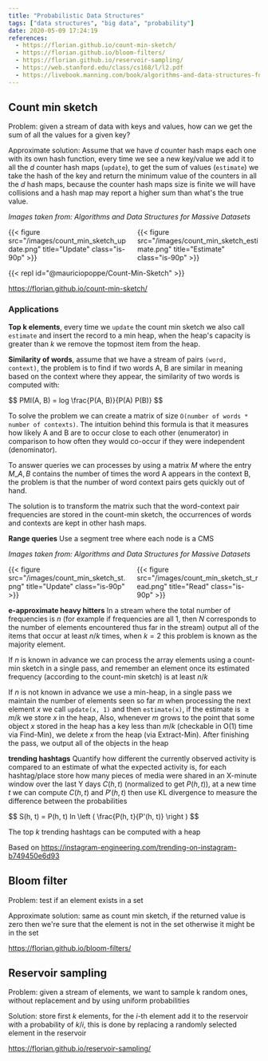 ```yaml
---
title: "Probabilistic Data Structures"
tags: ["data structures", "big data", "probability"]
date: 2020-05-09 17:24:19
references:
  - https://florian.github.io/count-min-sketch/
  - https://florian.github.io/bloom-filters/
  - https://florian.github.io/reservoir-sampling/
  - https://web.stanford.edu/class/cs168/l/l2.pdf
  - https://livebook.manning.com/book/algorithms-and-data-structures-for-massive-datasets
---
```


## Count min sketch

Problem: given a stream of data with keys and values, how can we get the sum of all the values for a given key?

Approximate solution: Assume that we have $d$ counter hash maps each one with its own hash function, every time we
see a new key/value we add it to all the $d$ counter hash maps (`update`), to get the sum of values (`estimate`) we
take the hash of the key and return the minimum value of the counters in all the $d$ hash maps, 
because the counter hash maps size is finite we will have collisions and a hash map may report a higher sum than what's
the true value.

<i>Images taken from: Algorithms and Data Structures for Massive Datasets</i>
<div class="columns">
    <div class="column">
      {{< figure src="/images/count_min_sketch_update.png" title="Update" class="is-90p" >}}
    </div>
    <div class="column">
      {{< figure src="/images/count_min_sketch_estimate.png" title="Estimate" class="is-90p" >}}
    </div>
</div>

{{< repl id="@mauriciopoppe/Count-Min-Sketch" >}}

https://florian.github.io/count-min-sketch/

### Applications

**Top k elements**, every time we `update` the count min sketch we also call `estimate` and insert the record
to a min heap, when the heap's capacity is greater than $k$ we remove the topmost item from the heap.

**Similarity of words**, assume that we have a stream of pairs `(word, context)`, the problem is to find if two words
A, B are similar in meaning based on the context where they appear, the similarity of two words is computed with:

<div>$$
PMI(A, B) = log \frac{P(A, B)}{P(A) P(B)}
$$</div> 

To solve the problem we can create a matrix of size `O(number of words * number of contexts)`. 
The intuition behind this formula is that it measures how likely A and B are to occur close to each other (enumerator) 
in comparison to how often they would co-occur if they were independent (denominator).

To answer queries we can processes by using a matrix $M$ where the entry $M\_{A,B}$ contains the number of times 
the word A appears in the context B, the problem is that the number of word context pairs gets quickly out of hand.

The solution is to transform the matrix such that the word-context pair frequencies are stored in the count-min sketch,
the occurrences of words and contexts are kept in other hash maps.
 
**Range queries** Use a segment tree where each node is a CMS

<i>Images taken from: Algorithms and Data Structures for Massive Datasets</i>
<div class="columns">
    <div class="column">
      {{< figure src="/images/count_min_sketch_st.png" title="Update" class="is-90p" >}}
    </div>
    <div class="column">
      {{< figure src="/images/count_min_sketch_st_read.png" title="Read" class="is-90p" >}}
    </div>
</div>

**e-approximate heavy hitters** In a stream where the total number of frequencies is $n$ (for example if frequencies are all 1, 
then $N$ corresponds to the number of elements encountered thus far in the stream) output all of the items that occur
at least $n/k$ times, when $k=2$ this problem is known as the majority element.

If $n$ is known in advance we can process the array elements using a count-min sketch in a single pass, 
and remember an element once its estimated frequency (according to the count-min sketch) is at least $n/k$

If $n$ is not known in advance we use a min-heap, in a single pass we maintain the number of elements seen so far $m$
when processing the next element $x$ we call `update(x, 1)` and then `estimate(x)`,
if the estimate is $\geq m/k$ we store $x$ in the heap, Also, whenever $m$ grows to the point that some object $x$ stored 
in the heap has a key less than $m/k$ (checkable in O(1) time via Find-Min),
we delete $x$ from the heap (via Extract-Min). After finishing the pass, we output all of the objects in the heap

**trending hashtags** Quantify how different the currently observed activity is compared to an estimate of what the 
expected activity is, for each hashtag/place store how many pieces of media were shared in an X-minute window over the
last Y days $C(h, t)$ (normalized to get $P(h, t)$), at a new time $t$ we can compute $C(h, t)$ and $P'(h, t)$ then use
KL divergence to measure the difference between the probabilities

<div>$$
S(h, t) = P(h, t) ln \left ( \frac{P(h, t}{P'(h, t)} \right )
$$</div>

The top $k$ trending hashtags can be computed with a heap

Based on https://instagram-engineering.com/trending-on-instagram-b749450e6d93

## Bloom filter

Problem: test if an element exists in a set

Approximate solution: same as count min sketch, if the returned value is zero then we're sure that the element
is not in the set otherwise it might be in the set

https://florian.github.io/bloom-filters/

## Reservoir sampling

Problem: given a stream of elements, we want to sample k random ones, without replacement and by using uniform probabilities

Solution: store first $k$ elements, for the $i$-th element add it to the reservoir with a probability of $k/i$, this is
done by replacing a randomly selected element in the reservoir

https://florian.github.io/reservoir-sampling/